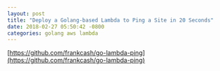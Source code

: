 ```yaml
---
layout: post
title: "Deploy a Golang-based Lambda to Ping a Site in 20 Seconds"
date: 2018-02-27 05:50:42 -0800
categories: golang aws lambda
---
```

[https://github.com/frankcash/go-lambda-ping](https://github.com/frankcash/go-lambda-ping)
